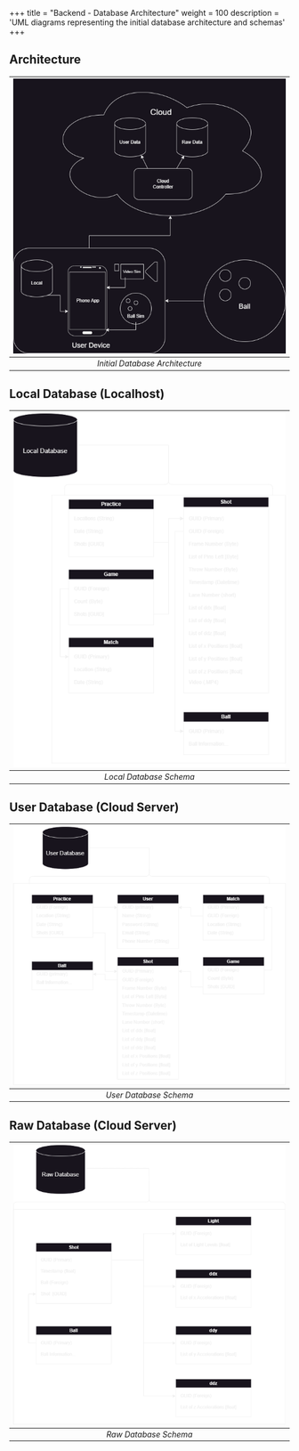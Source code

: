 +++
title = "Backend - Database Architecture"
weight = 100
description = 'UML diagrams representing the initial database architecture and schemas'
+++

## Architecture
| ![Initial Database Architecture](Architecture.png?width=35vw&lightbox=false) | 
|:--:| 
| *Initial Database Architecture* |


## Local Database (Localhost)
| ![Local Database](LocalDB.png?width=30vw&lightbox=false) | 
|:--:| 
| *Local Database Schema* |


## User Database (Cloud Server)
| ![User Database](UserDB.png?width=30vw&lightbox=false) | 
|:--:| 
| *User Database Schema* |


## Raw Database (Cloud Server)
| ![Raw Database](RawDB.png?width=30vw&lightbox=false) | 
|:--:| 
| *Raw Database Schema* |
